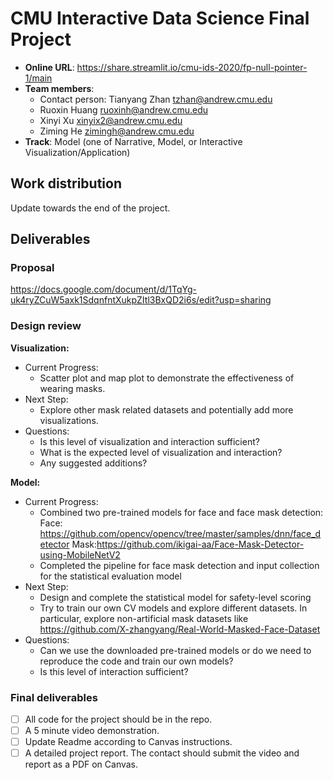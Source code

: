 # CMU Interactive Data Science Final Project

* **Online URL**: https://share.streamlit.io/cmu-ids-2020/fp-null-pointer-1/main
* **Team members**:
  * Contact person: Tianyang Zhan tzhan@andrew.cmu.edu
  * Ruoxin Huang ruoxinh@andrew.cmu.edu
  * Xinyi Xu xinyix2@andrew.cmu.edu
  * Ziming He zimingh@andrew.cmu.edu
* **Track**: Model (one of Narrative, Model, or Interactive Visualization/Application)

## Work distribution

Update towards the end of the project.

## Deliverables

### Proposal

https://docs.google.com/document/d/1TqYg-uk4ryZCuW5axk1SdqnfntXukpZItl3BxQD2i6s/edit?usp=sharing

### Design review

**Visualization:**
* Current Progress:
  * Scatter plot and map plot to demonstrate the effectiveness of wearing masks.
* Next Step:
  * Explore other mask related datasets and potentially add more visualizations.
* Questions:
  * Is this level of visualization and interaction sufficient? 
  * What is the expected level of visualization and interaction?
  * Any suggested additions?

**Model:**
* Current Progress:
  * Combined two pre-trained models for face and face mask detection:
  Face: https://github.com/opencv/opencv/tree/master/samples/dnn/face_detector
  Mask:https://github.com/ikigai-aa/Face-Mask-Detector-using-MobileNetV2
  * Completed the pipeline for face mask detection and input collection for the statistical evaluation model
* Next Step:
  * Design and complete the statistical model for safety-level scoring
  * Try to train our own CV models and explore different datasets. In particular, explore non-artificial mask datasets like https://github.com/X-zhangyang/Real-World-Masked-Face-Dataset
* Questions:
  * Can we use the downloaded pre-trained models or do we need to reproduce the code and train our own models?
  * Is this level of interaction sufficient?



### Final deliverables

- [ ] All code for the project should be in the repo.
- [ ] A 5 minute video demonstration.
- [ ] Update Readme according to Canvas instructions.
- [ ] A detailed project report. The contact should submit the video and report as a PDF on Canvas.

